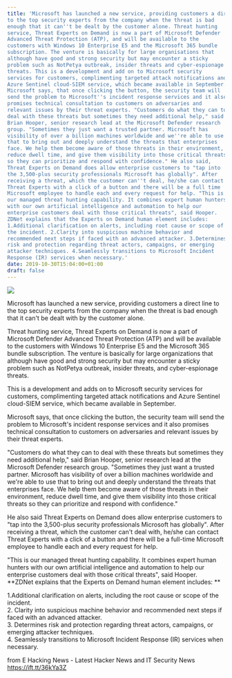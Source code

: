 ```yaml
---
title: 'Microsoft has launched a new service, providing customers a direct line
to the top security experts from the company when the threat is bad
enough that it can''t be dealt by the customer alone. Threat hunting
service, Threat Experts on Demand is now a part of Microsoft Defender
Advanced Threat Protection (ATP), and will be available to the
customers with Windows 10 Enterprise E5 and the Microsoft 365 bundle
subscription. The venture is basically for large organisations that
although have good and strong security but may encounter a sticky
problem such as NotPetya outbreak, insider threats and cyber-espionage
threats. This is a development and add on to Microsoft security
services for customers, complimenting targeted attack notifications and
Azure Sentinel cloud-SIEM service, which became available in September.
Microsoft says, that once clicking the button, the security team will
send the problem to Microsoft''s incident response services and it also
promises technical consultation to customers on adversaries and
relevant issues by their threat experts. "Customers do what they can to
deal with these threats but sometimes they need additional help," said
Brian Hooper, senior research lead at the Microsoft Defender research
group. "Sometimes they just want a trusted partner. Microsoft has
visibility of over a billion machines worldwide and we''re able to use
that to bring out and deeply understand the threats that enterprises
face. We help them become aware of those threats in their environment,
reduce dwell time, and give them visibility into those critical threats
so they can prioritize and respond with confidence." He also said,
Threat Experts on Demand does allow enterprise customers to "tap into
the 3,500-plus security professionals Microsoft has globally". After
receiving a threat, which the customer can''t deal, he/she can contact
Threat Experts with a click of a button and there will be a full time
Microsoft employee to handle each and every request for help. "This is
our managed threat hunting capability. It combines expert human hunters
with our own artificial intelligence and automation to help our
enterprise customers deal with those critical threats", said Hooper.
ZDNet explains that the Experts on Demand human element includes:
1.Additional clarification on alerts, including root cause or scope of
the incident. 2.Clarity into suspicious machine behavior and
recommended next steps if faced with an advanced attacker. 3.Determines
risk and protection regarding threat actors, campaigns, or emerging
attacker techniques. 4.Seamlessly transitions to Microsoft Incident
Response (IR) services when necessary.'
date: 2019-10-30T15:04:00+01:00
draft: false
---
```


  

[![](https://1.bp.blogspot.com/-KTGW4uBpdag/XbmR3_eSIhI/AAAAAAAAAVA/vkPGqRFICU8EBNiZkSuLS0bc7WaFyDjGACLcBGAsYHQ/s640/security.jpg)](https://1.bp.blogspot.com/-KTGW4uBpdag/XbmR3_eSIhI/AAAAAAAAAVA/vkPGqRFICU8EBNiZkSuLS0bc7WaFyDjGACLcBGAsYHQ/s1600/security.jpg)

  
Microsoft has launched a new service, providing customers a direct line to the top security experts from the company when the threat is bad enough that it can't be dealt with by the customer alone.  
  
Threat hunting service, Threat Experts on Demand is now a part of Microsoft Defender Advanced Threat Protection (ATP) and will be available to the customers with Windows 10 Enterprise E5 and the Microsoft 365 bundle subscription. The venture is basically for large organizations that although have good and strong security but may encounter a sticky problem such as NotPetya outbreak, insider threats, and cyber-espionage threats.  
  
This is a development and adds on to Microsoft security services for customers, complimenting targeted attack notifications and Azure Sentinel cloud-SIEM service, which became available in September.  
  
Microsoft says, that once clicking the button, the security team will send the problem to Microsoft's incident response services and it also promises technical consultation to customers on adversaries and relevant issues by their threat experts.  
  
"Customers do what they can to deal with these threats but sometimes they need additional help," said Brian Hooper, senior research lead at the Microsoft Defender research group. "Sometimes they just want a trusted partner. Microsoft has visibility of over a billion machines worldwide and we're able to use that to bring out and deeply understand the threats that enterprises face. We help them become aware of those threats in their environment, reduce dwell time, and give them visibility into those critical threats so they can prioritize and respond with confidence."  
  
He also said Threat Experts on Demand does allow enterprise customers to "tap into the 3,500-plus security professionals Microsoft has globally". After receiving a threat, which the customer can't deal with, he/she can contact Threat Experts with a click of a button and there will be a full-time Microsoft employee to handle each and every request for help.  
  
"This is our managed threat hunting capability. It combines expert human hunters with our own artificial intelligence and automation to help our enterprise customers deal with those critical threats", said Hooper.  
**ZDNet explains that the Experts on Demand human element includes: **  
  
1.Additional clarification on alerts, including the root cause or scope of the incident.  
2\. Clarity into suspicious machine behavior and recommended next steps if faced with an advanced attacker.  
3\. Determines risk and protection regarding threat actors, campaigns, or emerging attacker techniques.  
4\. Seamlessly transitions to Microsoft Incident Response (IR) services when necessary.

  
  
from E Hacking News - Latest Hacker News and IT Security News https://ift.tt/36kYa3Z